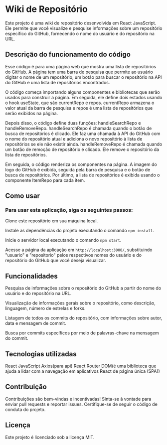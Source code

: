 # Wiki de Repositório

Este projeto é uma wiki de repositório desenvolvida em React JavaScript. Ele permite que você visualize e pesquise informações sobre um repositório específico do GitHub, fornecendo o nome do usuário e do repositório na URL.

## Descrição do funcionamento do código

Esse código é para uma página web que mostra uma lista de repositórios do GitHub. A página tem uma barra de pesquisa que permite ao usuário digitar o nome de um repositório, um botão para buscar o repositório na API do GitHub e uma lista de repositórios encontrados.

O código começa importando alguns componentes e bibliotecas que serão usados para construir a página. Em seguida, ele define dois estados usando o hook useState, que são currentRepo e repos. currentRepo armazena o valor atual da barra de pesquisa e repos é uma lista de repositórios que serão exibidos na página.

Depois disso, o código define duas funções: handleSearchRepo e handleRemoveRepo. handleSearchRepo é chamada quando o botão de busca de repositórios é clicado. Ele faz uma chamada à API do GitHub com o nome do repositório atual e adiciona o novo repositório à lista de repositórios se ele não existir ainda. handleRemoveRepo é chamada quando um botão de remoção de repositório é clicado. Ele remove o repositório da lista de repositórios.

Em seguida, o código renderiza os componentes na página. A imagem do logo do GitHub é exibida, seguida pela barra de pesquisa e o botão de busca de repositórios. Por último, a lista de repositórios é exibida usando o componente ItemRepo para cada item.

## Como usar

### Para usar esta aplicação, siga os seguintes passos:

Clone este repositório em sua máquina local.

Instale as dependências do projeto executando o comando `npm install`.

Inicie o servidor local executando o comando `npm start`.

Acesse a página da aplicação em `http://localhost:3000/`, substituindo "usuario" e "repositorio" pelos respectivos nomes do usuário e do repositório do GitHub que você deseja visualizar.

## Funcionalidades

Pesquisa de informações sobre o repositório do GitHub a partir do nome do usuário e do repositório na URL.

Visualização de informações gerais sobre o repositório, como descrição, linguagem, número de estrelas e forks.

Listagem de todos os commits do repositório, com informações sobre autor, data e mensagem de commit.

Busca por commits específicos por meio de palavras-chave na mensagem do commit.

## Tecnologias utilizadas

React JavaScript
Axios(para api)
React Router DOM(é uma biblioteca que ajuda a lidar com a navegação em aplicativos React de página única (SPA))

## Contribuição

Contribuições são bem-vindas e incentivadas! Sinta-se à vontade para enviar pull requests e reportar issues. Certifique-se de seguir o código de conduta do projeto.

## Licença

Este projeto é licenciado sob a licença MIT.
